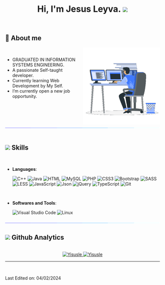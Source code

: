 ###
<h1 align="center"><b>Hi, I'm Jesus Leyva. </b><img src="https://media.giphy.com/media/hvRJCLFzcasrR4ia7z/giphy.gif" width="35"></h1>

<br>

	
## 💫 **About me**

 <img align="right" src="https://github.com/Yisusle/Yisusle/blob/main/img/imgDerecha.gif" width = 250px>
<img src="https://manciniworldwide.com/wp-content/uploads/2019/02/invisible-png.png" width = 40% height= "1px">

<br>



<div align= "left" clear= both>
  
 - GRADUATED IN INFORMATION SYSTEMS ENGINEERING.
 - A passionate Self-taught developer.
 - Currently learning Web Development by My Self.
 - I’m currently open a new job opportunity.
   
</div>


<br><br>

<img src="https://github.com/Yisusle/Yisusle/blob/main/img/lineagif.gif"><br><br>

## <img src="https://media2.giphy.com/media/QssGEmpkyEOhBCb7e1/giphy.gif?cid=ecf05e47a0n3gi1bfqntqmob8g9aid1oyj2wr3ds3mg700bl&rid=giphy.gif" width ="25"><b> Skills</b>
<br>

<p align="center">

- **Languages**:
    
    
    ![C++](https://img.shields.io/badge/C++%20-%2300599C.svg?style=for-the-badge&logo=c%2B%2B&logoColor=white)
    ![Java](https://img.shields.io/badge/java-%23ED8B00.svg?style=for-the-badge&logo=openjdk&logoColor=white)
    ![HTML](https://img.shields.io/badge/HTML5%20-%23E34F26.svg?style=for-the-badge&logo=html&logoColor=white)
    ![MySQL](https://img.shields.io/badge/mysql-%2300f.svg?style=for-the-badge&logo=mysql&logoColor=white)
    ![PHP](https://img.shields.io/badge/php-%23777BB4.svg?style=for-the-badge&logo=php&logoColor=white)
    ![CSS3](https://img.shields.io/badge/CSS%20-%231572B6.svg?style=for-the-badge&logo=css3&logoColor=white)
    ![Bootstrap](https://img.shields.io/badge/bootstrap-%23563D7C.svg?style=for-the-badge&logo=bootstrap&logoColor=white)
    ![SASS](https://img.shields.io/badge/SASS-hotpink.svg?style=for-the-badge&logo=SASS&logoColor=white)
    ![LESS](https://img.shields.io/badge/less-2B4C80?style=for-the-badge&logo=less&logoColor=white)
    ![JavaScript](https://img.shields.io/badge/JavaScript%20-%23F7DF1E.svg?style=for-the-badge&logo=javascript&logoColor=black)
    ![Json](https://img.shields.io/badge/Json-black?style=for-the-badge&logo=JSON%20web%20tokens)
    ![jQuery](https://img.shields.io/badge/jquery-%230769AD.svg?style=for-the-badge&logo=jquery&logoColor=white)
    ![TypeScript](https://img.shields.io/badge/typescript-%23007ACC.svg?style=for-the-badge&logo=typescript&logoColor=white)
    ![Git](https://img.shields.io/badge/git-%23F05033.svg?style=for-the-badge&logo=git&logoColor=white)
<br>

- **Softwares and Tools**:

    ![Visual Studio Code](https://img.shields.io/badge/Visual%20Studio%20Code-0078d7.svg?style=for-the-badge&logo=visual-studio-code&logoColor=white)
    ![Linux](https://img.shields.io/badge/Linux-FCC624?style=for-the-badge&logo=linux&logoColor=black) 


</p>
<img src="https://github.com/Yisusle/Yisusle/blob/main/img/lineagif.gif">

## <img src="https://media.giphy.com/media/iY8CRBdQXODJSCERIr/giphy.gif" width="35"><b> Github Analytics </b>
<br>

<div align="center">

<a href="https://github.com/Yisusle/">
  <img src="https://github-readme-stats-eight-theta.vercel.app/api?username=Yisusle&theme=algolia&show_icons=true&include_all_commits=true&count_private=true" height="180em" alt="Yisusle"/>
  <img src="https://github-readme-stats-eight-theta.vercel.app/api/top-langs/?username=Yisusle&layout=compact&langs_count=8&theme=algolia" height="180em" alt="Yisusle"/>
</a>
</div>

---

<br>

Last Edited on: 04/02/2024

<!--
**Yisusle/Yisusle** is a ✨ _special_ ✨ repository because its `README.md` (this file) appears on your GitHub profile.

Here are some ideas to get you started:

- 🔭 I’m currently working on ...
- 🌱 I’m currently learning ...
- 👯 I’m looking to collaborate on ...
- 🤔 I’m looking for help with ...
- 💬 Ask me about ...
- 📫 How to reach me: ...
- 😄 Pronouns: ...
- ⚡ Fun fact: ...
-->
